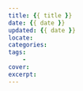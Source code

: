 ```yaml
---
title: {{ title }}
date: {{ date }}
updated: {{ date }}
locate: 
categories: 
tags:
    -
cover: 
excerpt: 
---
```


